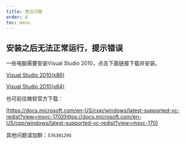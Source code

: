 ```yaml
---
title: 常见问题
order: 4
toc: menu
---
```


## 安装之后无法正常运行，提示错误

 一些电脑需要安装Visual Studio 2010，点击下面链接下载并安装。

[Visual Studio 2010(x86)](https://download.microsoft.com/download/1/6/5/165255E7-1014-4D0A-B094-B6A430A6BFFC/vcredist_x86.exe)

[Visual Studio 2010(x64)](https://download.microsoft.com/download/1/6/5/165255E7-1014-4D0A-B094-B6A430A6BFFC/vcredist_x64.exe)

也可前往微软官方下载：

[https://docs.microsoft.com/en-US/cpp/windows/latest-supported-vc-redist?view=msvc-170](https://docs.microsoft.com/en-US/cpp/windows/latest-supported-vc-redist?view=msvc-170)


 其他问题请加群：`576301295`


